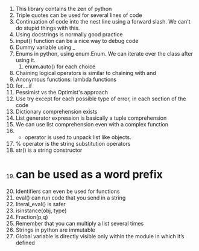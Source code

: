 1.  This library contains the zen of python
2. Triple quotes can be used for several lines of code
3. Continuation of code into the nest line using a forward slash. We can't do stupid things with this.
4. Using docstrings is normally good practice
5. input() function can be a nice way to debug code
6. Dummy variable using _
7. Enums in python, using enum.Enum. We can iterate over the class after using it.
	1. enum.auto() for each choice
8. Chaining logical operators is similar to chaining with and
9. Anonymous functions: lambda functions
10. for....if
11. Pessimist vs the Optimist's approach
12. Use try except for each possible type of error, in each section of the code
13. Dictionary comprehension exists
14. List generator expression is basically a tuple comprehension
15. We can use list comprehension even with a complex function
16. * operator is used to unpack list like objects.
17. % operator is the string substitution operators
18. str() is a string constructor
19. # can be used as a word prefix
20. Identifiers can even be used for functions
21. eval() can run code that you send in a string
22. literal_eval() is safer
23. isinstance(obj, type)
24. Fraction(p,q)
25. Remember that you can multiply a list several times
26. Strings in python are immutable
27. Global variable is directly visible only within the module in which it’s defined
